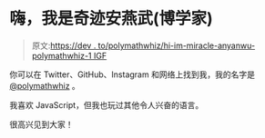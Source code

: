 # 嗨，我是奇迹安燕武(博学家)

> 原文:[https://dev . to/polymathwhiz/hi-im-miracle-anyanwu-polymathwhiz-1 IGF](https://dev.to/polymathwhiz/hi-im-miracle-anyanwu-polymathwhiz-1igf)

你可以在 Twitter、GitHub、Instagram 和网络上找到我，我的名字是 [@polymathwhiz](https://dev.to/polymathwhiz) 。

我喜欢 JavaScript，但我也玩过其他令人兴奋的语言。

很高兴见到大家！